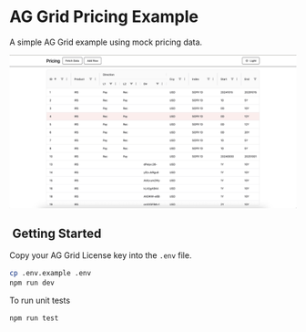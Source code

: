 # AG Grid Pricing Example

A simple AG Grid example using mock pricing data.

![Grid Screenshot](./docs/grid-screenshot.png)

##  Getting Started

Copy your AG Grid License key into the `.env` file.

```bash
cp .env.example .env
npm run dev
```

To run unit tests

```bash
npm run test
```
